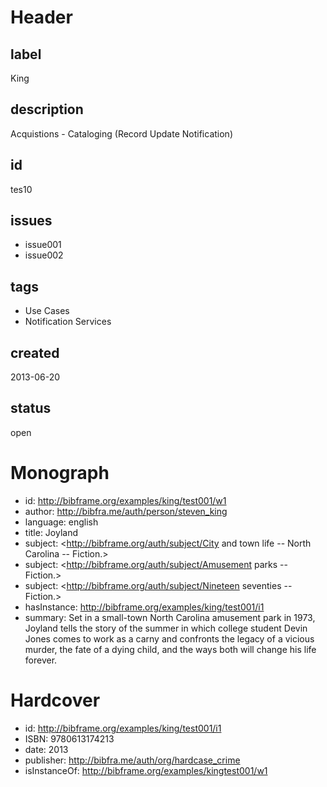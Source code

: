 # Header

## label

King

## description

Acquistions - Cataloging (Record Update Notification)

## id

tes10

## issues

* issue001
* issue002

## tags

* Use Cases
* Notification Services

## created

2013-06-20

## status

open

# Monograph

* id: http://bibframe.org/examples/king/test001/w1
* author: <http://bibfra.me/auth/person/steven_king>
* language: english
* title: Joyland
* subject: <http://bibframe.org/auth/subject/City and town life -- North Carolina -- Fiction.>
* subject: <http://bibframe.org/auth/subject/Amusement parks -- Fiction.>
* subject: <http://bibframe.org/auth/subject/Nineteen seventies -- Fiction.>
* hasInstance: http://bibframe.org/examples/king/test001/i1
* summary: Set in a small-town North Carolina amusement park in 1973, Joyland tells the story of the summer in which college student Devin Jones comes to work as a carny and confronts the legacy of a vicious murder, the fate of a dying child, and the ways both will change his life forever.

# Hardcover

* id: http://bibframe.org/examples/king/test001/i1
* ISBN: 9780613174213
* date: 2013
* publisher: http://bibfra.me/auth/org/hardcase_crime
* isInstanceOf: http://bibframe.org/examples/kingtest001/w1

